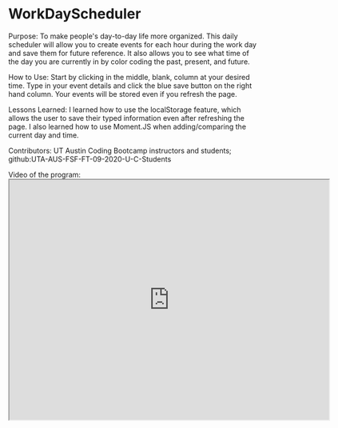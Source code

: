 # WorkDayScheduler
Purpose: To make people's day-to-day life more organized. This daily scheduler will allow you to create events for each hour during the work day and save them for future reference. It also allows you to see what time of the day you are currently in by color coding the past, present, and future. 

How to Use: Start by clicking in the middle, blank, column at your desired time. Type in your event details and click the blue save button on the right hand column. Your events will be stored even if you refresh the page. 

Lessons Learned: I learned how to use the localStorage feature, which allows the user to save their typed information even after refreshing the page. I also learned how to use Moment.JS when adding/comparing the current day and time.

Contributors: UT Austin Coding Bootcamp instructors and students; github:UTA-AUS-FSF-FT-09-2020-U-C-Students

Video of the program: <iframe src="https://drive.google.com/file/d/16wMOEJdIxkQaXS5GrO-SHgAJeTiuTZG-/preview" width="640" height="480"></iframe>